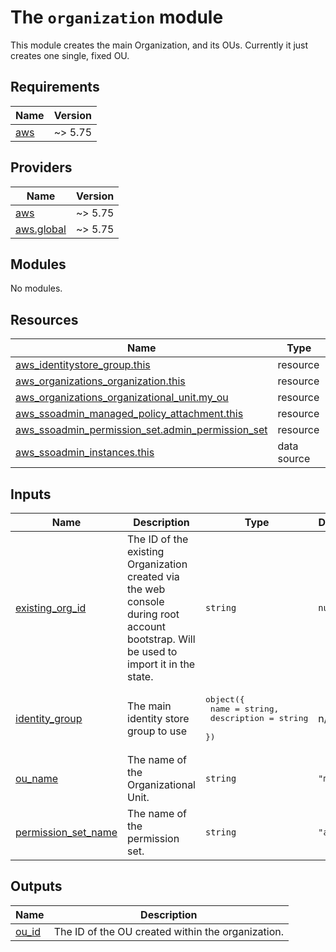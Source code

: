 <!-- BEGIN_TF_DOCS -->
# The `organization` module

This module creates  the main Organization, and its OUs. Currently it just creates
one single, fixed OU.

## Requirements

| Name | Version |
|------|---------|
| <a name="requirement_aws"></a> [aws](#requirement\_aws) | ~> 5.75 |

## Providers

| Name | Version |
|------|---------|
| <a name="provider_aws"></a> [aws](#provider\_aws) | ~> 5.75 |
| <a name="provider_aws.global"></a> [aws.global](#provider\_aws.global) | ~> 5.75 |

## Modules

No modules.

## Resources

| Name | Type |
|------|------|
| [aws_identitystore_group.this](https://registry.terraform.io/providers/hashicorp/aws/latest/docs/resources/identitystore_group) | resource |
| [aws_organizations_organization.this](https://registry.terraform.io/providers/hashicorp/aws/latest/docs/resources/organizations_organization) | resource |
| [aws_organizations_organizational_unit.my_ou](https://registry.terraform.io/providers/hashicorp/aws/latest/docs/resources/organizations_organizational_unit) | resource |
| [aws_ssoadmin_managed_policy_attachment.this](https://registry.terraform.io/providers/hashicorp/aws/latest/docs/resources/ssoadmin_managed_policy_attachment) | resource |
| [aws_ssoadmin_permission_set.admin_permission_set](https://registry.terraform.io/providers/hashicorp/aws/latest/docs/resources/ssoadmin_permission_set) | resource |
| [aws_ssoadmin_instances.this](https://registry.terraform.io/providers/hashicorp/aws/latest/docs/data-sources/ssoadmin_instances) | data source |

## Inputs

| Name | Description | Type | Default | Required |
|------|-------------|------|---------|:--------:|
| <a name="input_existing_org_id"></a> [existing\_org\_id](#input\_existing\_org\_id) | The ID of the existing Organization created via the web console during root account bootstrap. Will be used to import it in the state. | `string` | `null` | no |
| <a name="input_identity_group"></a> [identity\_group](#input\_identity\_group) | The main identity store group to use | <pre>object({<br/>    name        = string,<br/>    description = string<br/>  })</pre> | n/a | yes |
| <a name="input_ou_name"></a> [ou\_name](#input\_ou\_name) | The name of the Organizational Unit. | `string` | `"my-ou"` | no |
| <a name="input_permission_set_name"></a> [permission\_set\_name](#input\_permission\_set\_name) | The name of the permission set. | `string` | `"admin"` | no |

## Outputs

| Name | Description |
|------|-------------|
| <a name="output_ou_id"></a> [ou\_id](#output\_ou\_id) | The ID of the OU created within the organization. |
<!-- END_TF_DOCS -->